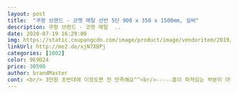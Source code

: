 ```yaml
---
layout: post 
title:  "쿠팡 브랜드 - 코멧 메탈 선반 5단 900 x 350 x 1500mm, 실버" 
description: 쿠팡 브랜드 - 코멧 메탈  ..
date: 2020-07-19 16:29:00 
img: https://static.coupangcdn.com/image/product/image/vendoritem/2019/10/30/4489318702/b0bbdf57-bed4-437d-93c6-f9f13228e2d9.jpg 
linkUrl: http://me2.do/xjN7XBPj 
categories: [1002] 
color: 9E9D24 
price: 30590 
author: brandMaster 
cont: <br/> 3만원 초반대에 이정도면 전 만족해요^^<br/>☆☆☆☆☆홈이 파져있는 부분이 아래!!!<br/>가격은 저렴하지만 메탈도금이 부분적으로 벗겨져있고 무엇보다 여자치곤 한실력하는데도  조립이 넘 힘들고 부속품이 하나 부족했어요<br/>구러나 충분히 3만원의 값어치는 하는 상품이라 생각해요<br/>그녕 후기보고 조립했어요.<br/> 허허<br/>끼운다고 힘좀 줘서 탁탁 첬더니 휘었어요^.<br/>^<br/>남는 공간 칫수재서 또 구매하려고요.<br/><br/>너무 기대하고 구매하진 마세요<br/>두개사서 선반높이를 각각 조절해서.<br/> 제 사진은 나머지꺼에서 선반하나 남기고 여기다 추가 설치한겁니다.<br/><br/>딸이 보더니 가게에 물건파는거같다고 웃더라구요 ㅋㅋㅋㅋ<br/>베란다 물건정리하려고 주문했어요<br/>선반높이도 마음대로 할수있어서 좋아요<br/>선반당 5키로 내외 적재햇는데.<br/> 휘진않고요.<br/> 오래쓰면 휠지도 모르겠네요<br/>선반에 양쪽 봉을 꽂는부분을 보시면 약간 넓은쪽(홈이 파여있어요)이 아래쪽으로 가게 꽂아주셔야돼요<br/>선반은 위아래가 있는데 턱이 있는부분이 위가 아니예요<br/> 
---
```

 